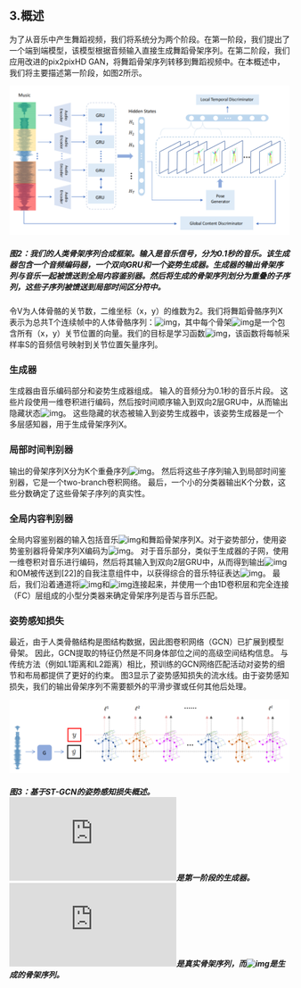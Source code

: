 ## 3.概述

为了从音乐中产生舞蹈视频，我们将系统分为两个阶段。在第一阶段，我们提出了一个端到端模型，该模型根据音频输入直接生成舞蹈骨架序列。在第二阶段，我们应用改进的pix2pixHD GAN，将舞蹈骨架序列转移到舞蹈视频中。在本概述中，我们将主要描述第一阶段，如图2所示。

![img](图2.png)

##### 图2：我们的人类骨架序列合成框架。输入是音乐信号，分为0.1秒的音乐。该生成器包含一个音频编码器，一个双向GRU和一个姿势生成器。生成器的输出骨架序列与音乐一起被馈送到全局内容鉴别器。然后将生成的骨架序列划分为重叠的子序列，这些子序列被馈送到局部时间区分符中。

令V为人体骨骼的关节数，二维坐标（x，y）的维数为2。我们将舞蹈骨骼序列X表示为总共T个连续帧中的人体骨骼序列：![img](http://latex.codecogs.com/gif.latex?\&space;X\in&space;R^{T\times2V})，其中每个骨架![img](http://latex.codecogs.com/gif.latex?\&space;X_t\in&space;R^{2V})是一个包含所有（x，y）关节位置的向量。我们的目标是学习函数![img](http://latex.codecogs.com/gif.latex?\&space;G:R^{TS}\rightarrow&space;R^{T\times2V})，该函数将每帧采样率S的音频信号映射到关节位置矢量序列。

### 生成器

生成器由音乐编码部分和姿势生成器组成。 输入的音频分为0.1秒的音乐片段。 这些片段使用一维卷积进行编码，然后按时间顺序输入到双向2层GRU中，从而输出隐藏状态![img](http://latex.codecogs.com/gif.latex?\&space;O=\\{H_1,H_2,...,H_T\\})。 这些隐藏的状态被输入到姿势生成器中，该姿势生成器是一个多层感知器，用于生成骨架序列X。

### 局部时间判别器

输出的骨架序列X分为K个重叠序列![img](http://latex.codecogs.com/gif.latex?\&space;\in&space;R^{t\times2V})。 然后将这些子序列输入到局部时间鉴别器，它是一个two-branch卷积网络。 最后，一个小的分类器输出K个分数，这些分数确定了这些骨架子序列的真实性。

### 全局内容判别器

全局内容鉴别器的输入包括音乐![img](http://latex.codecogs.com/gif.latex?\&space;M\in&space;R^{TS})和舞蹈骨架序列X。对于姿势部分，使用姿势鉴别器将骨架序列X编码为![img](http://latex.codecogs.com/gif.latex?\&space;F^P\in&space;R^{256})。 对于音乐部分，类似于生成器的子网，使用一维卷积对音乐进行编码，然后将其输入到双向2层GRU中，从而得到输出![img](http://latex.codecogs.com/gif.latex?\&space;O^M=\\{H^M_1,H^M_2,...,H^M_T\\})和OM被传送到[22]的自我注意组件中，以获得综合的音乐特征表达![img](http://latex.codecogs.com/gif.latex?\&space;F^M\in&space;R^{256})。 最后，我们沿着通道将![img](http://latex.codecogs.com/gif.latex?\&space;F^M)和![img](http://latex.codecogs.com/gif.latex?\&space;F^P)连接起来，并使用一个由1D卷积层和完全连接（FC）层组成的小型分类器来确定骨架序列是否与音乐匹配。

### 姿势感知损失

最近，由于人类骨骼结构是图结构数据，因此图卷积网络（GCN）已扩展到模型骨架。 因此，GCN提取的特征仍然是不同身体部位之间的高级空间结构信息。 与传统方法（例如L1距离和L2距离）相比，预训练的GCN网络匹配活动对姿势的细节和布局都提供了更好的约束。 图3显示了姿势感知损失的流水线。由于姿势感知损失，我们的输出骨架序列不需要额外的平滑步骤或任何其他后处理。

![img](图3.png)

##### 图3：基于ST-GCN的姿势感知损失概述。![img](http://latex.codecogs.com/gif.latex?\&space;G)是第一阶段的生成器。![img](http://latex.codecogs.com/gif.latex?\&space;y)是真实骨架序列，而![img](http://latex.codecogs.com/gif.latex?\&space;\hat{y})是生成的骨架序列。

